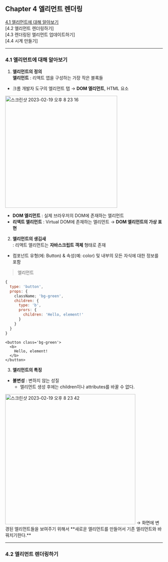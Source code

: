 ## Chapter 4 엘리먼트 렌더링  

[4.1 엘리먼트에 대해 알아보기](#41-엘리먼트에-대해-알아보기)  
[4.2 엘리먼트 렌더링하기]  
[4.3 렌더링된 엘리먼트 업데이트하기]  
[4.4 시계 만들기]  

---  

### 4.1 엘리먼트에 대해 알아보기  
1. **엘리먼트의 정의**  
**엘리먼트** : 리액트 앱을 구성하는 가장 작은 블록들
  - 크롬 개발자 도구의 엘리먼트 탭 → **DOM 엘리먼트**, HTML 요소

<img width="358" alt="스크린샷 2023-02-19 오후 8 23 16" src="https://user-images.githubusercontent.com/101851472/219944903-e4e02e9b-631f-4a0a-9bb5-09b5bfd6f998.png">
  
  - **DOM 엘리먼트** : 실제 브라우저의 DOM에 존재하는 엘리먼트  
  - **리액트 엘리먼트** : Virtual DOM에 존재하는 엘리먼트 → **DOM 엘리먼트의 가상 표현**

2. **엘리먼트의 생김새**  
: 리액트 앨리먼트는 **자바스크립트 객체** 형태로 존재
  - 컴포넌트 유형(에: Button) & 속성(예: color) 및 내부의 모든 자식에 대한 정보를 포함
> 엘리먼트
~~~javaScript
{
  type: 'button',
  props: {
    className; 'bg-green',
    children: {
      type: 'b',
      prors: {
        children: 'Hello, element!'
      }
    }
  }
}
~~~
~~~JSX
<button class='bg-green'>
  <b>
    Hello, element!
  </b>
</button>
~~~

3. **엘리먼트의 특징**
- **불변성** : 변하지 않는 성질  
  - 엘리먼트 생성 후에는 children이나 attributes를 바꿀 수 없다.
<img width="416" alt="스크린샷 2023-02-19 오후 8 23 42" src="https://user-images.githubusercontent.com/101851472/219954205-d166379e-faf0-4fda-b7cf-77a59f5afe1f.png">
  → 화면에 변경된 엘리먼트들을 보여주기 위해서 **새로운 엘리먼트를 만들어서 기존 엘리먼트와 바꿔치기한다.**  
  
---

### 4.2 엘리먼트 렌더링하기

